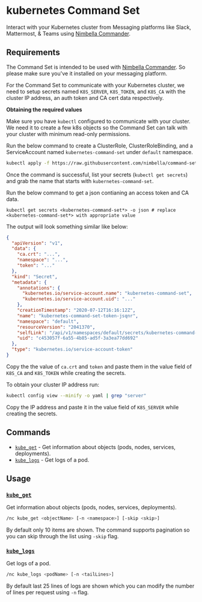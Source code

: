 # kubernetes Command Set

Interact with your Kubernetes cluster from Messaging platforms like Slack, Mattermost, & Teams using [Nimbella Commander](https://nimbella.com/product/commander).

## Requirements

The Command Set is intended to be used with [Nimbella Commander](https://nimbella.com/product/commander). So please make sure you've it installed on your messaging platform.

For the Command Set to communicate with your Kubernetes cluster, we need to setup secrets named `K8S_SERVER`, `K8S_TOKEN`, and `K8S_CA` with the cluster IP address, an auth token and CA cert data respectively.

**Obtaining the required values**

Make sure you have `kubectl` configured to communicate with your cluster. We need it to create a few k8s objects so the Command Set can talk with your cluster with minimum read-only permissions.

Run the below command to create a ClusterRole, ClusterRoleBinding, and a ServiceAccount named `kubernetes-command-set` under `default` namespace.

```sh
kubectl apply -f https://raw.githubusercontent.com/nimbella/command-sets/master/kubernetes/k8s-config.yaml
```

Once the command is successful, list your secrets (`kubectl get secrets`) and grab the name that starts with `kubernetes-command-set`.

Run the below command to get a json contianing an access token and CA data.

```
kubectl get secrets <kubernetes-command-set*> -o json # replace <kubernetes-command-set*> with appropriate value
```

The output will look something similar like below:

```json
{
  "apiVersion": "v1",
  "data": {
    "ca.crt": "...",
    "namespace": "...",
    "token": "..."
  },
  "kind": "Secret",
  "metadata": {
    "annotations": {
      "kubernetes.io/service-account.name": "kubernetes-command-set",
      "kubernetes.io/service-account.uid": "..."
    },
    "creationTimestamp": "2020-07-12T16:16:12Z",
    "name": "kubernetes-command-set-token-jsqnr",
    "namespace": "default",
    "resourceVersion": "2041370",
    "selfLink": "/api/v1/namespaces/default/secrets/kubernetes-command-set-token-jsqnr",
    "uid": "c453057f-6a55-4b85-ad5f-3a3ea77dd692"
  },
  "type": "kubernetes.io/service-account-token"
}
```

Copy the the value of `ca.crt` and `token` and paste them in the value field of `K8S_CA` and `K8S_TOKEN` while creating the secrets.

To obtain your cluster IP address run:

```sh
kubectl config view --minify -o yaml | grep "server"
```

Copy the IP address and paste it in the value field of `K8S_SERVER` while creating the secrets.

## Commands

- [`kube_get`](#kube_get) - Get information about objects (pods, nodes, services, deployments).
- [`kube_logs`](#kube_logs) - Get logs of a pod.

## Usage

### [`kube_get`](packages/kubernetes/kube_get/index.js)

Get information about objects (pods, nodes, services, deployments).

```sh
/nc kube_get <objectName> [-n <namespace>] [-skip <skip>]
```

By default only 10 items are shown. The command supports pagination so you can skip through the list using `-skip` flag.

### [`kube_logs`](packages/kubernetes/kube_logs.js)

Get logs of a pod.

```sh
/nc kube_logs <podName> [-n <tailLines>]
```

By default last 25 lines of logs are shown which you can modify the number of lines per request using `-n` flag.
